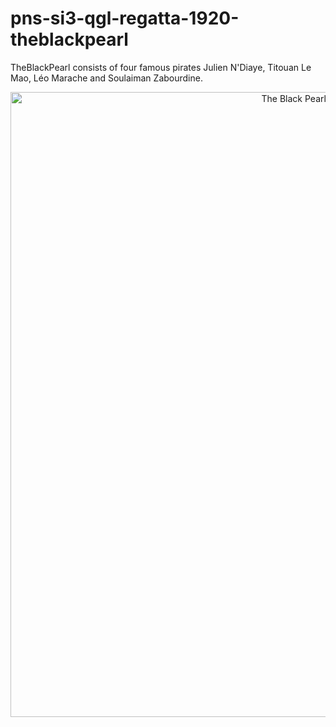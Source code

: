 # pns-si3-qgl-regatta-1920-theblackpearl

TheBlackPearl consists of four famous pirates Julien N'Diaye, Titouan Le Mao, Léo Marache and Soulaiman Zabourdine.

<p align="center">
  <img src="https://upload.wikimedia.org/wikipedia/commons/4/47/Pirate_Flag_of_Jack_Rackham.svg" width="1000" alt="The Black Pearl emblematic flag">
</p>
